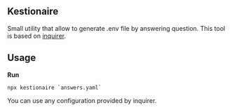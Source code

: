 ## Kestionaire

Small utility that allow to generate .env file by answering question.
This tool is based on [inquirer](https://www.npmjs.com/package/inquirer).

## Usage

**Run**

```shell
npx kestionaire `answers.yaml`
```

You can use any configuration provided by inquirer.
